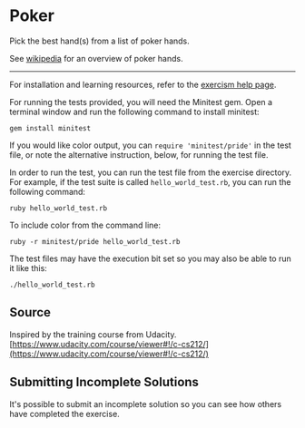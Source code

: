 # Poker

Pick the best hand(s) from a list of poker hands.

See [wikipedia](https://en.wikipedia.org/wiki/List_of_poker_hands) for an
overview of poker hands.

* * * *

For installation and learning resources, refer to the
[exercism help page](http://exercism.io/languages/ruby).

For running the tests provided, you will need the Minitest gem. Open a
terminal window and run the following command to install minitest:

    gem install minitest

If you would like color output, you can `require 'minitest/pride'` in
the test file, or note the alternative instruction, below, for running
the test file.

In order to run the test, you can run the test file from the exercise
directory. For example, if the test suite is called
`hello_world_test.rb`, you can run the following command:

    ruby hello_world_test.rb

To include color from the command line:

    ruby -r minitest/pride hello_world_test.rb

The test files may have the execution bit set so you may also be able to
run it like this:

    ./hello_world_test.rb

## Source

Inspired by the training course from Udacity. [https://www.udacity.com/course/viewer#!/c-cs212/](https://www.udacity.com/course/viewer#!/c-cs212/)

## Submitting Incomplete Solutions
It's possible to submit an incomplete solution so you can see how others have completed the exercise.

